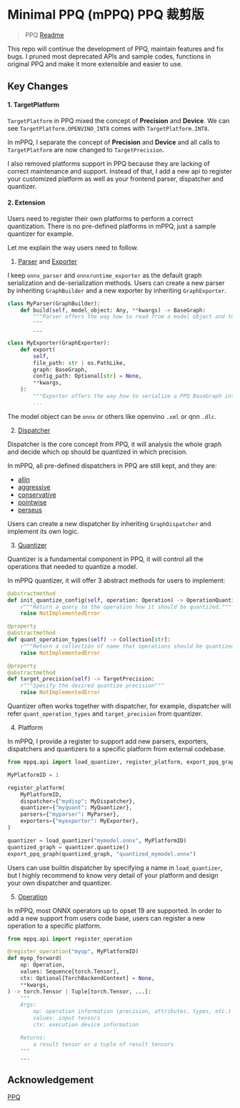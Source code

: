 # Minimal PPQ (mPPQ) PPQ 裁剪版

> PPQ [Readme](./README_PPQ.md)

This repo will continue the development of PPQ, maintain features and fix bugs.
I pruned most deprecated APIs and sample codes, functions in original PPQ and make it more extensible and easier to use.

## Key Changes

#### 1. TargetPlatform

`TargetPlatform` in PPQ mixed the concept of **Precision** and **Device**. We can see `TargetPlatform.OPENVINO_INT8` comes with `TargetPlatform.INT8`.

In mPPQ, I separate the concept of **Precision** and **Device** and all calls to `TargetPlatform` are now changed to `TargetPrecision`.

I also removed platforms support in PPQ because they are lacking of correct maintenance and support.
Instead of that, I add a new api to register your customized platform as well as your frontend parser, dispatcher and quantizer.

#### 2. Extension

Users need to register their own platforms to perform a correct quantization. There is no pre-defined platforms in mPPQ, just a sample quantizer for example.

Let me explain the way users need to follow.

1. [Parser](mppq/frontend/base.py#L14) and [Exporter](mppq/frontend/base.py#L15)

I keep `onnx_parser` and `onnxruntime_exporter` as the default graph serialization and de-serialization methods. Users can create a new parser by inheriting `GraphBuilder` and a new exporter by inheriting `GraphExporter`.

```python
class MyParser(GraphBuilder):
    def build(self, model_object: Any, **kwargs) -> BaseGraph:
        """Parser offers the way how to read from a model object and turn it into PPQ BaseGraph.
        """
        ...

class MyExporter(GraphExporter):
    def export(
        self,
        file_path: str | os.PathLike,
        graph: BaseGraph,
        config_path: Optional[str] = None,
        **kwargs,
    ):
        """Exporter offers the way how to serialize a PPQ BaseGraph into a model object.
        ...
```

The model object can be `onnx` or others like openvino `.xml` or qnn `.dlc`.


2. [Dispatcher](mppq/dispatcher/base.py#104)

Dispatcher is the core concept from PPQ, it will analysis the whole graph and decide which op should be quantized in which precision.

In mPPQ, all pre-defined dispatchers in PPQ are still kept, and they are:

- [allin](mppq/dispatcher/allin.py)
- [aggressive](mppq/dispatcher/aggressive.py)
- [conservative](mppq/dispatcher/conservative.py)
- [pointwise](mppq/dispatcher/pointwise.py)
- [perseus](mppq/dispatcher/perseus.py)

Users can create a new dispatcher by inheriting `GraphDispatcher` and implement its own logic.


3. [Quantizer](mppq/quantizer/base.py#L249)

Quantizer is a fundamental component in PPQ, it will control all the operations that needed to quantize a model.

In mPPQ quantizer, it will offer 3 abstract methods for users to implement:

```python
@abstractmethod
def init_quantize_config(self, operation: Operation) -> OperationQuantizationConfig:
    r"""Return a query to the operation how it should be quantized."""
    raise NotImplementedError

@property
@abstractmethod
def quant_operation_types(self) -> Collection[str]:
    r"""Return a collection of name that operations should be quantized."""
    raise NotImplementedError

@property
@abstractmethod
def target_precision(self) -> TargetPrecision:
    r"""Specify the desired quantize precision"""
    raise NotImplementedError
```

Quantizer often works together with dispatcher, for example, dispatcher will refer `quant_operation_types` and `target_precision` from quantizer.

4. Platform

In mPPQ, I provide a register to support add new parsers, exporters, dispatchers and quantizers to a specific platform from external codebase.

```python
from mppq.api import load_quantizer, register_platform, export_ppq_graph

MyPlatformID = 1

register_platform(
    MyPlatformID,
    dispatcher={"mydisp": MyDispatcher},
    quantizer={"myquant": MyQuantizer},
    parsers={"myparser": MyParser},
    exporters={"myexporter": MyExporter},
)

quantizer = load_quantizer("mymodel.onnx", MyPlatformID)
quantized_graph = quantizer.quantize()
export_ppq_graph(quantized_graph, "quantized_mymodel.onnx")
```

Users can use builtin dispatcher by specifying a name in `load_quantizer`, but I highly recommend to know very detail of your platform and design your own dispatcher and quantizer.


5. [Operation](mppq/executor/op/base.py#L135)

In mPPQ, most ONNX operators up to opset 19 are supported. In order to add a new support from users code base, users can register a new operation to a specific platform.

```python
from mppq.api import register_operation

@register_operation("myop", MyPlatformID)
def myop_forward(
    op: Operation,
    values: Sequence[torch.Tensor],
    ctx: Optional[TorchBackendContext] = None,
    **kwargs,
) -> torch.Tensor | Tuple[torch.Tensor, ...]:
    """
    Args:
        op: operation information (precision, attributes, types, etc.)
        values: input tensors
        ctx: execution device information

    Returns:
        a result tensor or a tuple of result tensors
    """
    ...
```


## Acknowledgement

[PPQ](https://github.com/OpenPPL/ppq)
